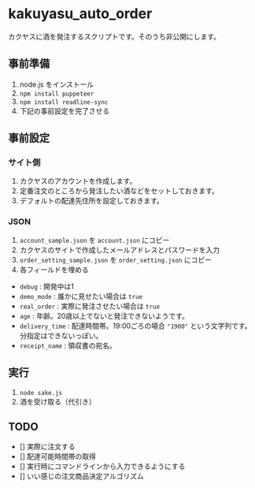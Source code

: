 # kakuyasu_auto_order
カクヤスに酒を発注するスクリプトです。そのうち非公開にします。

## 事前準備
1. node.js をインストール
2. `npm install puppeteer`
3. `npm install readline-sync`
4. 下記の事前設定を完了させる

## 事前設定
### サイト側
1. カクヤスのアカウントを作成します。
2. 定番注文のところから発注したい酒などをセットしておきます。
3. デフォルトの配達先住所を設定しておきます。

### JSON
1. `account_sample.json` を `account.json` にコピー
2. カクヤスのサイトで作成したメールアドレスとパスワードを入力
3. `order_setting_sample.json` を `order_setting.json` にコピー
4. 各フィールドを埋める

- `debug` : 開発中は1
- `demo_mode` : 誰かに見せたい場合は `true`
- `real_order` : 実際に発注させたい場合は `true`
- `age` : 年齢。20歳以上でないと発注できないようです。
- `delivery_time` : 配達時間帯。19:00ごろの場合 `"1900"` という文字列です。分指定はできないっぽい。
- `receipt_name` : 領収書の宛名。

## 実行
1. `node sake.js`
2. 酒を受け取る（代引き）

## TODO
- [] 実際に注文する
- [] 配達可能時間帯の取得
- [] 実行時にコマンドラインから入力できるようにする
- [] いい感じの注文商品決定アルゴリズム